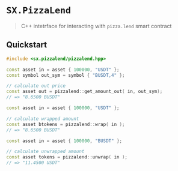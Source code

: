 # **`SX.PizzaLend`**

> C++ intetrface for interacting with `pizza.lend` smart contract


## Quickstart

```c++
#include <sx.pizzalend/pizzalend.hpp>

const asset in = asset { 100000, "USDT" };
const symbol out_sym = symbol { "BUSDT,4" };

// calculate out price
const asset out = pizzalend::get_amount_out( in, out_sym);
// => "8.6500 BUSDT"
```

```c++
const asset in = asset { 100000, "USDT" };

// calculate wrapped amount
const asset btokens = pizzalend::wrap( in );
// => "8.6500 BUSDT"
```

```c++
const asset in = asset { 100000, "BUSDT" };

// calculate unwrapped amount
const asset tokens = pizzalend::unwrap( in );
// => "11.4500 USDT"
```
